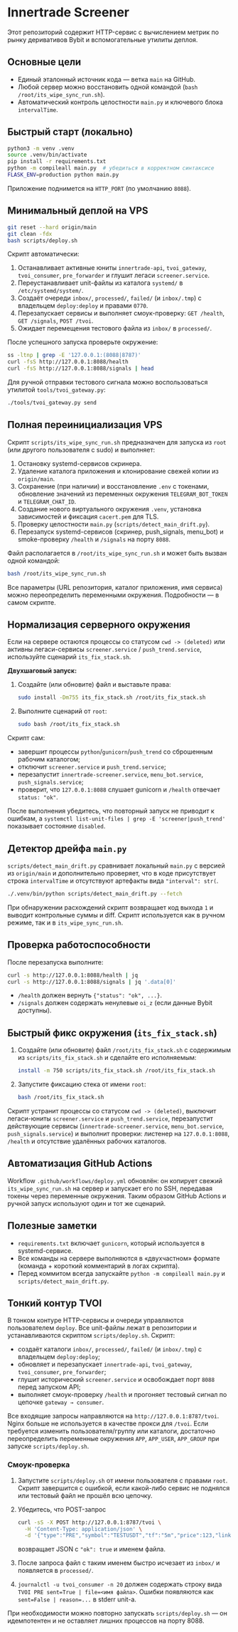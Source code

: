 # Innertrade Screener

Этот репозиторий содержит HTTP-сервис c вычислением метрик по рынку деривативов Bybit и вспомогательные утилиты деплоя.

## Основные цели

* Единый эталонный источник кода — ветка `main` на GitHub.
* Любой сервер можно восстановить одной командой (`bash /root/its_wipe_sync_run.sh`).
* Автоматический контроль целостности `main.py` и ключевого блока `intervalTime`.

## Быстрый старт (локально)

```bash
python3 -m venv .venv
source .venv/bin/activate
pip install -r requirements.txt
python -m compileall main.py  # убедиться в корректном синтаксисе
FLASK_ENV=production python main.py
```

Приложение поднимется на `HTTP_PORT` (по умолчанию `8088`).

## Минимальный деплой на VPS

```bash
git reset --hard origin/main
git clean -fdx
bash scripts/deploy.sh
```

Скрипт автоматически:

1. Останавливает активные юниты `innertrade-api`, `tvoi_gateway`, `tvoi_consumer`, `pre_forwarder` и глушит легаси `screener.service`.
2. Переустанавливает unit-файлы из каталога `systemd/` в `/etc/systemd/system/`.
3. Создаёт очереди `inbox/`, `processed/`, `failed/` (и `inbox/.tmp`) с владельцем `deploy:deploy` и правами `0770`.
4. Перезапускает сервисы и выполняет смоук-проверку: `GET /health`, `GET /signals`, `POST /tvoi`.
5. Ожидает перемещения тестового файла из `inbox/` в `processed/`.

После успешного запуска проверьте окружение:

```bash
ss -ltnp | grep -E '127.0.0.1:(8088|8787)'
curl -fsS http://127.0.0.1:8088/health
curl -fsS http://127.0.0.1:8088/signals | head
```

Для ручной отправки тестового сигнала можно воспользоваться утилитой `tools/tvoi_gateway.py`:

```bash
./tools/tvoi_gateway.py send
```

## Полная переинициализация VPS

Скрипт `scripts/its_wipe_sync_run.sh` предназначен для запуска из `root` (или другого пользователя с sudo) и выполняет:

1. Остановку systemd-сервисов скринера.
2. Удаление каталога приложения и клонирование свежей копии из `origin/main`.
3. Сохранение (при наличии) и восстановление `.env` с токенами, обновление значений из переменных окружения `TELEGRAM_BOT_TOKEN` и `TELEGRAM_CHAT_ID`.
4. Создание нового виртуального окружения `.venv`, установка зависимостей и фиксация `cacert.pem` для TLS.
5. Проверку целостности `main.py` (`scripts/detect_main_drift.py`).
6. Перезапуск systemd-сервисов (скринер, push_signals, menu_bot) и smoke-проверку `/health` и `/signals` на порту `8088`.

Файл располагается в `/root/its_wipe_sync_run.sh` и может быть вызван одной командой:

```bash
bash /root/its_wipe_sync_run.sh
```

Все параметры (URL репозитория, каталог приложения, имя сервиса) можно переопределить переменными окружения. Подробности — в самом скрипте.

## Нормализация серверного окружения

Если на сервере остаются процессы со статусом `cwd -> (deleted)` или активны легаси-сервисы `screener.service` / `push_trend.service`, используйте сценарий `its_fix_stack.sh`.

**Двухшаговый запуск:**

1. Создайте (или обновите) файл и выставьте права:

   ```bash
   sudo install -Dm755 its_fix_stack.sh /root/its_fix_stack.sh
   ```

2. Выполните сценарий от `root`:

   ```bash
   sudo bash /root/its_fix_stack.sh
   ```

Скрипт сам:

* завершит процессы `python`/`gunicorn`/`push_trend` со сброшенным рабочим каталогом;
* отключит `screener.service` и `push_trend.service`;
* перезапустит `innertrade-screener.service`, `menu_bot.service`, `push_signals.service`;
* проверит, что `127.0.0.1:8088` слушает gunicorn и `/health` отвечает `status: "ok"`.

После выполнения убедитесь, что повторный запуск не приводит к ошибкам, а `systemctl list-unit-files | grep -E 'screener|push_trend'` показывает состояние `disabled`.

## Детектор дрейфа `main.py`

`scripts/detect_main_drift.py` сравнивает локальный `main.py` c версией из `origin/main` и дополнительно проверяет, что в коде присутствует строка `intervalTime` и отсутствуют артефакты вида `"interval": str(`.

```bash
./.venv/bin/python scripts/detect_main_drift.py --fetch
```

При обнаружении расхождений скрипт возвращает код выхода `1` и выводит контрольные суммы и diff. Скрипт используется как в ручном режиме, так и в `its_wipe_sync_run.sh`.

## Проверка работоспособности

После перезапуска выполните:

```bash
curl -s http://127.0.0.1:8088/health | jq
curl -s http://127.0.0.1:8088/signals | jq '.data[0]'
```

* `/health` должен вернуть `{"status": "ok", ...}`.
* `/signals` должен содержать ненулевые `oi_z` (если данные Bybit доступны).

## Быстрый фикс окружения (`its_fix_stack.sh`)

1. Создайте (или обновите) файл `/root/its_fix_stack.sh` c содержимым из `scripts/its_fix_stack.sh` и сделайте его исполняемым:

   ```bash
   install -m 750 scripts/its_fix_stack.sh /root/its_fix_stack.sh
   ```

2. Запустите фиксацию стека от имени `root`:

   ```bash
   bash /root/its_fix_stack.sh
   ```

Скрипт устранит процессы со статусом `cwd -> (deleted)`, выключит легаси-юниты `screener.service` и `push_trend.service`, перезапустит действующие сервисы (`innertrade-screener.service`, `menu_bot.service`, `push_signals.service`) и выполнит проверки: листенер на `127.0.0.1:8088`, `/health` и отсутствие удалённых рабочих каталогов.

## Автоматизация GitHub Actions

Workflow `.github/workflows/deploy.yml` обновлён: он копирует свежий `its_wipe_sync_run.sh` на сервер и запускает его по SSH, передавая токены через переменные окружения. Таким образом GitHub Actions и ручной запуск используют один и тот же сценарий.

## Полезные заметки

* `requirements.txt` включает `gunicorn`, который используется в systemd-сервисе.
* Все команды на сервере выполняются в «двухчастном» формате (команда + короткий комментарий в логах скрипта).
* Перед коммитом всегда запускайте `python -m compileall main.py` и `scripts/detect_main_drift.py`.

## Тонкий контур TVOI

В тонком контуре HTTP-сервисы и очереди управляются пользователем `deploy`. Все unit-файлы лежат в репозитории и устанавливаются
скриптом `scripts/deploy.sh`. Скрипт:

* создаёт каталоги `inbox/`, `processed/`, `failed/` (и `inbox/.tmp`) с владельцем `deploy:deploy`;
* обновляет и перезапускает `innertrade-api`, `tvoi_gateway`, `tvoi_consumer`, `pre_forwarder`;
* глушит исторический `screener.service` и освобождает порт `8088` перед запуском API;
* выполняет смоук-проверку `/health` и прогоняет тестовый сигнал по цепочке `gateway → consumer`.

Все входящие запросы направляются на `http://127.0.0.1:8787/tvoi`. Nginx больше не используется в качестве прокси для `/tvoi`.
Если требуется изменить пользователя/группу или каталоги, достаточно переопределить переменные окружения `APP`, `APP_USER`,
`APP_GROUP` при запуске `scripts/deploy.sh`.

### Смоук-проверка

1. Запустите `scripts/deploy.sh` от имени пользователя с правами `root`. Скрипт завершится с ошибкой, если какой-либо сервис не
   поднялся или тестовый файл не прошёл всю цепочку.
2. Убедитесь, что POST-запрос

   ```bash
   curl -sS -X POST http://127.0.0.1:8787/tvoi \
     -H 'Content-Type: application/json' \
     -d '{"type":"PRE","symbol":"TESTUSDT","tf":"5m","price":123,"link":"http://example.com"}'
   ```

   возвращает JSON с `"ok": true` и именем файла.
3. После запроса файл с таким именем быстро исчезает из `inbox/` и появляется в `processed/`.
4. `journalctl -u tvoi_consumer -n 20` должен содержать строку вида `TVOI PRE sent=True | file=<имя файла>`. Ошибки
   появляются как `sent=False | reason=...` в stderr unit-а.

При необходимости можно повторно запускать `scripts/deploy.sh` — он идемпотентен и не оставляет лишних процессов на порту
8088.
